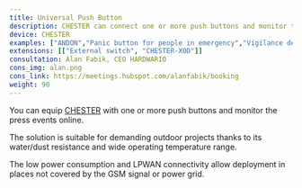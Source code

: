 ```yaml
---
title: Universal Push Button
description: CHESTER can connect one or more push buttons and monitor the press events online. The solution is suitable even for demanding outdoor projects and industrial use.
device: CHESTER
examples: ["ANDON","Panic button for people in emergency","Vigilance device","Registration and notification systems"]
extensions: [["External switch", "CHESTER-X0D"]]
consultation: Alan Fabik, CEO HARDWARIO
cons_img: alan.png
cons_link: https://meetings.hubspot.com/alanfabik/booking
weight: 90
---
```


You can equip [CHESTER](/chester/) with one or more push buttons and monitor the press events online.

The solution is suitable for demanding outdoor projects thanks to its water/dust resistance and wide operating temperature range.

The low power consumption and LPWAN connectivity allow deployment in places not covered by the GSM signal or power grid.

